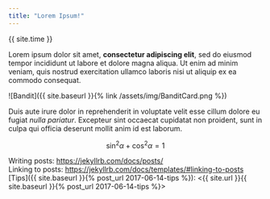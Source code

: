 ```yaml
---
title: "Lorem Ipsum!"
---
```

{{ site.time }}

Lorem ipsum dolor sit amet, **consectetur adipiscing elit**, sed do eiusmod tempor incididunt ut labore et dolore magna aliqua. Ut enim ad minim veniam, quis nostrud exercitation ullamco laboris nisi ut aliquip ex ea commodo consequat.

![Bandit]({{ site.baseurl }}{% link /assets/img/BanditCard.png %})

Duis aute irure dolor in reprehenderit in voluptate velit esse cillum dolore eu fugiat _nulla pariatur_. Excepteur sint occaecat cupidatat non proident, sunt in culpa qui officia deserunt mollit anim id est laborum.

$$
\sin^2 \alpha + \cos^2 \alpha = 1
$$

Writing posts: <https://jekyllrb.com/docs/posts/>  
Linking to posts: <https://jekyllrb.com/docs/templates/#linking-to-posts>  
[Tips]({{ site.baseurl }}{% post_url 2017-06-14-tips %}): <{{ site.url }}{{ site.baseurl }}{% post_url 2017-06-14-tips %}>
